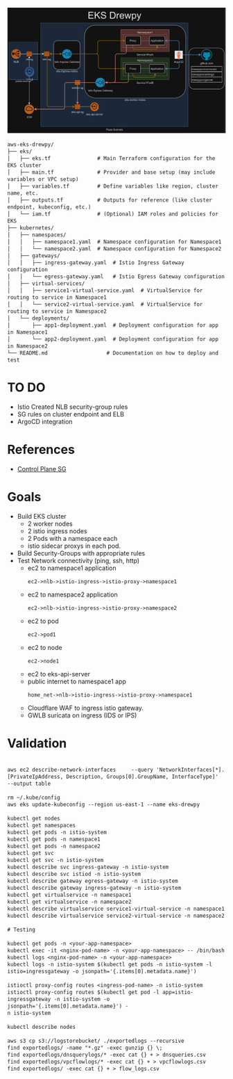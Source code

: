 ![eks-drewpy](img/aws_eks_drewpy_highlevel.png)

```
aws-eks-drewpy/
├── eks/
│   ├── eks.tf               # Main Terraform configuration for the EKS cluster
│   ├── main.tf              # Provider and base setup (may include variables or VPC setup)
│   ├── variables.tf         # Define variables like region, cluster name, etc.
│   ├── outputs.tf           # Outputs for reference (like cluster endpoint, kubeconfig, etc.)
│   └── iam.tf               # (Optional) IAM roles and policies for EKS
├── kubernetes/
│   ├── namespaces/
│   │   ├── namespace1.yaml  # Namespace configuration for Namespace1
│   │   └── namespace2.yaml  # Namespace configuration for Namespace2
│   ├── gateways/
│   │   ├── ingress-gateway.yaml  # Istio Ingress Gateway configuration
│   │   └── egress-gateway.yaml   # Istio Egress Gateway configuration
│   ├── virtual-services/
│   │   ├── service1-virtual-service.yaml  # VirtualService for routing to service in Namespace1
│   │   └── service2-virtual-service.yaml  # VirtualService for routing to service in Namespace2
│   └── deployments/
│       ├── app1-deployment.yaml  # Deployment configuration for app in Namespace1
│       └── app2-deployment.yaml  # Deployment configuration for app in Namespace2
└── README.md                   # Documentation on how to deploy and test
```

# TO DO
- Istio Created NLB security-group rules
- SG rules on cluster endpoint and ELB
- ArgoCD integration


# References
 - [Control Plane SG](https://registry.terraform.io/modules/terraform-aws-modules/eks/aws/latest#input_cluster_additional_security_group_ids)

# Goals
- Build EKS cluster
    - 2 worker nodes
    - 2 istio ingress nodes
    - 2 Pods with a namespace each
    - istio sidecar proxys in each pod.
- Build Security-Groups with appropriate rules
- Test Network connectivity (ping, ssh, http)
    - ec2 to namespace1 application 
        ```
        ec2->nlb->istio-ingress->istio-proxy->namespace1
        ```
    - ec2 to namespace2 application 
        ```
        ec2->nlb->istio-ingress->istio-proxy->namespace2
        ```
    - ec2 to pod
        ```
        ec2->pod1
        ```
    - ec2 to node
        ```
        ec2->node1
        ```
    - ec2 to eks-api-server
    - public internet to namespace1 app
        ```
        home_net->nlb->istio-ingress->istio-proxy->namespace1
        ```
    - Cloudflare WAF to ingress istio gateway. 
    - GWLB suricata on ingress (IDS or IPS)

# Validation

```

aws ec2 describe-network-interfaces     --query 'NetworkInterfaces[*].[PrivateIpAddress, Description, Groups[0].GroupName, InterfaceType]'     --output table

rm ~/.kube/config
aws eks update-kubeconfig --region us-east-1 --name eks-drewpy

kubectl get nodes
kubectl get namespaces
kubectl get pods -n istio-system
kubectl get pods -n namespace1
kubectl get pods -n namespace2
kubectl get svc
kubectl get svc -n istio-system
kubectl describe svc ingress-gateway -n istio-system
kubectl describe svc istiod -n istio-system
kubectl describe gateway egress-gateway -n istio-system
kubectl describe gateway ingress-gateway -n istio-system
kubectl get virtualservice -n namespace1
kubectl get virtualservice -n namespace2
kubectl describe virtualservice service1-virtual-service -n namespace1
kubectl describe virtualservice service2-virtual-service -n namespace2

# Testing

kubectl get pods -n <your-app-namespace>
kubectl exec -it <nginx-pod-name> -n <your-app-namespace> -- /bin/bash
kubectl logs <nginx-pod-name> -n <your-app-namespace>
kubectl logs -n istio-system $(kubectl get pods -n istio-system -l istio=ingressgateway -o jsonpath='{.items[0].metadata.name}')

istioctl proxy-config routes <ingress-pod-name> -n istio-system
istioctl proxy-config routes $(kubectl get pod -l app=istio-ingressgateway -n istio-system -o jsonpath='{.items[0].metadata.name}') -
n istio-system

kubectl describe nodes

aws s3 cp s3://logstorebucket/ ./exportedlogs --recursive
find exportedlogs/ -name "*.gz" -exec gunzip {} \;
find exportedlogs/dnsquerylogs/* -exec cat {} + > dnsqueries.csv
find exportedlogs/vpcflowlogs/* -exec cat {} + > vpcflowlogs.csv
find exportedlogs/ -exec cat {} + > flow_logs.csv

```